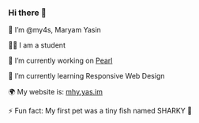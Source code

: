 ### Hi there 👋

<!--
**my4s/my4s** is a ✨ _special_ ✨ repository because its `README.md` (this file) appears on your GitHub profile.

Here are some ideas to get you started:

- 🔭 I’m currently working on <a href="https://github.com/my4s/Pearl/edit/main/README.md">Pearl</a>
- 🌱 I’m currently learning Responsive Web Design
- 👯 I’m looking to collaborate on ...
- 🤔 I’m looking for help with ..
- 📫 How to reach me: https://mhy.yas.im/
- ⚡ Fun fact: My first pet was a tiny fish named SHARKY 🦈
-->

🍜 I’m @my4s, Maryam Yasin

✍🏻 I am a student

🔭 I’m currently working on <a href="https://github.com/my4s/Pearl/edit/main/README.md">Pearl</a>

🌱 I’m currently learning Responsive Web Design

🌍 My website is: <a href="https://github.com/my4s/Pearl/edit/main/README.md">mhy.yas.im</a>

⚡ Fun fact: My first pet was a tiny fish named SHARKY 🦈
